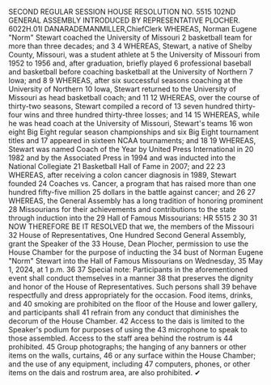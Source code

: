 SECOND REGULAR SESSION
HOUSE RESOLUTION NO. 5515
102ND GENERAL ASSEMBLY
INTRODUCED BY REPRESENTATIVE PLOCHER.
6022H.01I DANARADEMANMILLER,ChiefClerk
WHEREAS, Norman Eugene "Norm" Stewart coached the University of Missouri
2 basketball team for more than three decades; and
3
4 WHEREAS, Stewart, a native of Shelby County, Missouri, was a student athlete at
5 the University of Missouri from 1952 to 1956 and, after graduation, briefly played
6 professional baseball and basketball before coaching basketball at the University of Northern
7 Iowa; and
8
9 WHEREAS, after six successful seasons coaching at the University of Northern
10 Iowa, Stewart returned to the University of Missouri as head basketball coach; and
11
12 WHEREAS, over the course of thirty-two seasons, Stewart compiled a record of
13 seven hundred thirty-four wins and three hundred thirty-three losses; and
14
15 WHEREAS, while he was head coach at the University of Missouri, Stewart's teams
16 won eight Big Eight regular season championships and six Big Eight tournament titles and
17 appeared in sixteen NCAA tournaments; and
18
19 WHEREAS, Stewart was named Coach of the Year by United Press International in
20 1982 and by the Associated Press in 1994 and was inducted into the National Collegiate
21 Basketball Hall of Fame in 2007; and
22
23 WHEREAS, after receiving a colon cancer diagnosis in 1989, Stewart founded
24 Coaches vs. Cancer, a program that has raised more than one hundred fifty-five million
25 dollars in the battle against cancer; and
26
27 WHEREAS, the General Assembly has a long tradition of honoring prominent
28 Missourians for their achievements and contributions to the state through induction into the
29 Hall of Famous Missourians:
HR 5515 2
30
31 NOW THEREFORE BE IT RESOLVED that we, the members of the Missouri
32 House of Representatives, One Hundred Second General Assembly, grant the Speaker of the
33 House, Dean Plocher, permission to use the House Chamber for the purpose of inducting the
34 bust of Norman Eugene "Norm" Stewart into the Hall of Famous Missourians on Wednesday,
35 May 1, 2024, at 1 p.m.
36
37 Special note: Participants in the aforementioned event shall conduct themselves in a manner
38 that preserves the dignity and honor of the House of Representatives. Such persons shall
39 behave respectfully and dress appropriately for the occasion. Food items, drinks, and
40 smoking are prohibited on the floor of the House and lower gallery, and participants shall
41 refrain from any conduct that diminishes the decorum of the House Chamber.
42 Access to the dais is limited to the Speaker's podium for purposes of using the
43 microphone to speak to those assembled. Access to the staff area behind the rostrum is
44 prohibited.
45 Group photographs; the hanging of any banners or other items on the walls, curtains,
46 or any surface within the House Chamber; and the use of any equipment, including
47 computers, phones, or other items on the dais and rostrum area, are also prohibited.
✔